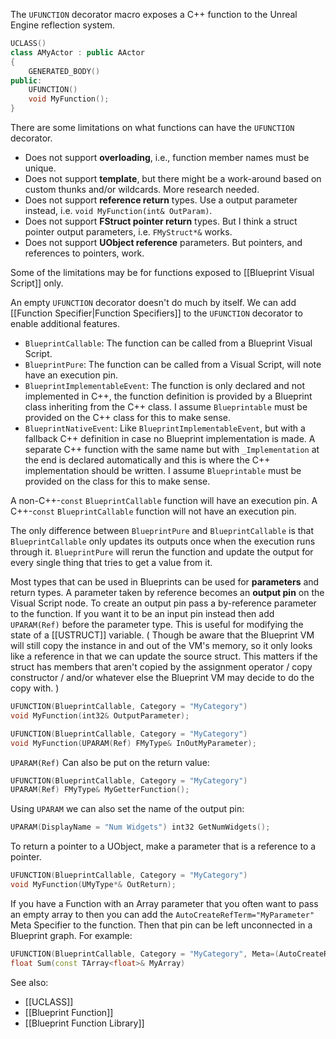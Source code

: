 
The `UFUNCTION` decorator macro exposes a C++ function to the Unreal Engine reflection system.

```c++
UCLASS()
class AMyActor : public AActor
{
    GENERATED_BODY()
public:
    UFUNCTION()
    void MyFunction();
}
```
There are some limitations on what functions can have the `UFUNCTION` decorator.
- Does not support **overloading**, i.e., function member names must be unique.
- Does not support **template**, but there might be a work-around based on custom thunks and/or wildcards. More research needed.
- Does not support **reference return** types. Use a output parameter instead, i.e. `void MyFunction(int& OutParam)`.
- Does not support **FStruct pointer return** types. But I think a struct pointer output parameters, i.e. `FMyStruct*&` works.
- Does not support **UObject reference** parameters. But pointers, and references to pointers, work.

Some of the limitations may be for functions exposed to [[Blueprint Visual Script]] only.

An empty `UFUNCTION` decorator doesn't do much by itself.
We can add [[Function Specifier|Function Specifiers]] to the `UFUNCTION` decorator to enable additional features.

- `BlueprintCallable`: The function can be called from a Blueprint Visual Script.
- `BlueprintPure`: The function can be called from a Visual Script, will note have an execution pin.
- `BlueprintImplementableEvent`: The function is only declared and not implemented in C++, the function definition is provided by a Blueprint class inheriting from the C++ class. I assume `Blueprintable` must be provided on the C++ class for this to make sense.
- `BlueprintNativeEvent`: Like `BlueprintImplementableEvent`, but with a fallback C++ definition in case no Blueprint implementation is made. A separate C++ function with the same name but with `_Implementation` at the end is declared automatically and this is where the C++ implementation should be written. I assume `Blueprintable` must be provided on the class for this to make sense.

A non-C++-`const` `BlueprintCallable` function will have an execution pin.
A C++-`const` `BlueprintCallable` function will not have an execution pin.

The only difference between `BlueprintPure` and `BlueprintCallable` is that `BlueprintCallable` only updates its outputs once when the execution runs through it. `BlueprintPure` will rerun the function and update the output for every single thing that tries to get a value from it.

Most types that can be used in Blueprints can be used for **parameters** and return types.
A parameter taken by reference becomes an **output pin** on the Visual Script node.
To create an output pin pass a by-reference parameter to the function.
If you want it to be an input pin instead then add `UPARAM(Ref)` before the parameter type.
This is useful for modifying the state of a [[USTRUCT]] variable.
(
Though be aware that the Blueprint VM will still copy the instance in and out of the VM's memory, so it only looks like a reference in that we can update the source struct.
This matters if the struct has members that aren't copied by the assignment operator / copy constructor / and/or whatever else the Blueprint VM may decide to do the copy with.
)
```cpp
UFUNCTION(BlueprintCallable, Category = "MyCategory")
void MyFunction(int32& OutputParameter);

UFUNCTION(BlueprintCallable, Category = "MyCategory")
void MyFunction(UPARAM(Ref) FMyType& InOutMyParameter);
```

`UPARAM(Ref)` Can also be put on the return value:
```cpp
UFUNCTION(BlueprintCallable, Category = "MyCategory")
UPARAM(Ref) FMyType& MyGetterFunction();
```

Using `UPARAM` we can also set the name of the output pin:
```cpp
UPARAM(DisplayName = "Num Widgets") int32 GetNumWidgets();
```

To return a pointer to a UObject, make a parameter that is a reference to a pointer.
```cpp
UFUNCTION(BlueprintCallable, Category = "MyCategory")
void MyFunction(UMyType*& OutReturn);
```


If you have a Function with an Array parameter that you often want to pass an empty array to then you can add the `AutoCreateRefTerm="MyParameter"` Meta Specifier to the function. Then that pin can be left unconnected in a Blueprint graph.
For example:
```cpp
UFUNCTION(BlueprintCallable, Category = "MyCategory", Meta=(AutoCreateRefTerm="MyArray")
float Sum(const TArray<float>& MyArray)
```

See also:
- [[UCLASS]]
- [[Blueprint Function]]
- [[Blueprint Function Library]]

